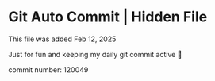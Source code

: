 # Git Auto Commit | Hidden File

This file was added Feb 12, 2025

Just for fun and keeping my daily git commit active 🤪

commit number: 120049
